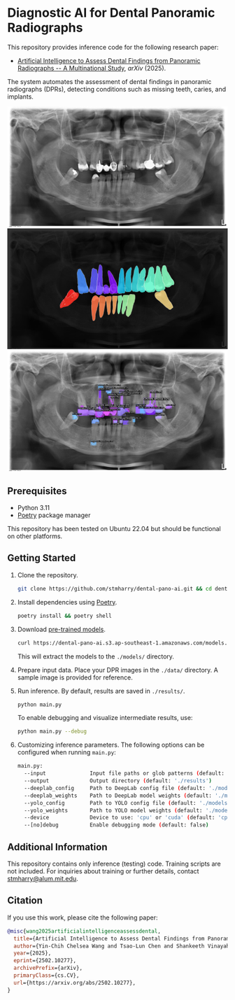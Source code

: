# Diagnostic AI for Dental Panoramic Radiographs

This repository provides inference code for the following research paper:

- [Artificial Intelligence to Assess Dental Findings from Panoramic Radiographs -- A Multinational Study](https://arxiv.org/abs/2502.10277), *arXiv* (2025).

The system automates the assessment of dental findings in panoramic radiographs (DPRs), detecting conditions such as missing teeth, caries, and implants.

<img src="./data/pan-01432.jpg" alt="Sample DPR Image">
<img src="./assets/semantic-segmentation.jpg" alt="Semantic Segmentation Output">
<img src="./assets/instance-detection.jpg" alt="Instance Detection Output">

## Prerequisites

- Python 3.11
- [Poetry](https://python-poetry.org) package manager

This repository has been tested on Ubuntu 22.04 but should be functional on other platforms.

## Getting Started

1. Clone the repository.
    ```bash
    git clone https://github.com/stmharry/dental-pano-ai.git && cd dental-pano-ai
    ```

2. Install dependencies using [Poetry](https://python-poetry.org).
    ```bash
    poetry install && poetry shell
    ```

3. Download [pre-trained models](https://dental-pano-ai.s3.ap-southeast-1.amazonaws.com/models.tar.gz).
    ```bash
    curl https://dental-pano-ai.s3.ap-southeast-1.amazonaws.com/models.tar.gz | tar -zx -C .
    ```
    This will extract the models to the `./models/` directory.

4. Prepare input data.
    Place your DPR images in the `./data/` directory. A sample image is provided for reference.

5. Run inference.
    By default, results are saved in `./results/`.
    ```bash
    python main.py
    ```

    To enable debugging and visualize intermediate results, use:
    ```bash
    python main.py --debug
    ```

6. Customizing inference parameters.
    The following options can be configured when running `main.py`:

    ```bash
    main.py:
      --input              Input file paths or glob patterns (default: './data/*')
      --output             Output directory (default: './results')
      --deeplab_config     Path to DeepLab config file (default: './models/deeplab/config.yaml')
      --deeplab_weights    Path to DeepLab model weights (default: './models/deeplab/model.pth')
      --yolo_config        Path to YOLO config file (default: './models/yolo/config.yaml')
      --yolo_weights       Path to YOLO model weights (default: './models/yolo/model.pt')
      --device             Device to use: 'cpu' or 'cuda' (default: 'cpu')
      --[no]debug          Enable debugging mode (default: false)
    ```

## Additional Information
This repository contains only inference (testing) code. Training scripts are not included. For inquiries about training or further details, contact [stmharry@alum.mit.edu](mailto:stmharry@alum.mit.edu).

## Citation
If you use this work, please cite the following paper:

```bibtex
@misc{wang2025artificialintelligenceassessdental,
  title={Artificial Intelligence to Assess Dental Findings from Panoramic Radiographs -- A Multinational Study},
  author={Yin-Chih Chelsea Wang and Tsao-Lun Chen and Shankeeth Vinayahalingam and Tai-Hsien Wu and Chu Wei Chang and Hsuan Hao Chang and Hung-Jen Wei and Mu-Hsiung Chen and Ching-Chang Ko and David Anssari Moin and Bram van Ginneken and Tong Xi and Hsiao-Cheng Tsai and Min-Huey Chen and Tzu-Ming Harry Hsu and Hye Chou},
  year={2025},
  eprint={2502.10277},
  archivePrefix={arXiv},
  primaryClass={cs.CV},
  url={https://arxiv.org/abs/2502.10277},
}
```
